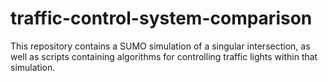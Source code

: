 # traffic-control-system-comparison
This repository contains a SUMO simulation of a singular intersection, as well as scripts containing algorithms for controlling traffic lights within that simulation.
